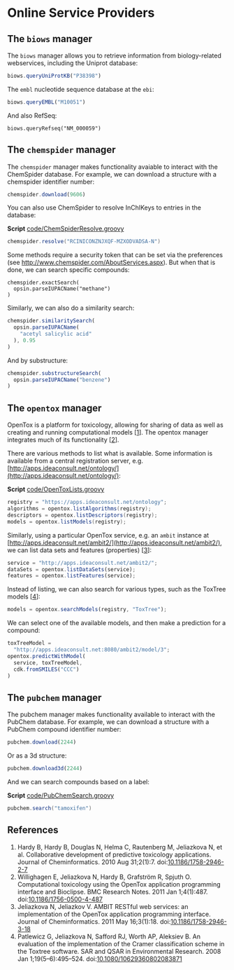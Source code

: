 # Online Service Providers

## The `biows` manager

The `biows` manager allows you to retrieve information from biology-related
webservices, including the Uniprot
database:

```javascript
biows.queryUniProtKB("P38398")
```

The `embl` nucleotide sequence database at the `ebi`:

```js
biows.queryEMBL("M10051")
```

And also RefSeq:

```
biows.queryRefseq("NM_000059")
```

## The `chemspider` manager

The `chemspider` manager makes functionality avaiable to interact with the
ChemSpider database. For example, we can download a structure
with a chemspider identifier number:

```js
chemspider.download(9606)
```

You can also use ChemSpider to resolve InChIKeys to entries in the
database:

**Script** [code/ChemSpiderResolve.groovy](code/ChemSpiderResolve.code.md)
```groovy
chemspider.resolve("RCINICONZNJXQF-MZXODVADSA-N")
```

Some methods require a security token that can be set via the preferences (see
http://www.chemspider.com/AboutServices.aspx). But when that is done, we
can search specific compounds:

```
chemspider.exactSearch(
  opsin.parseIUPACName("methane")
)
```

Similarly, we can also do a similarity search:

```js
chemspider.similaritySearch(
  opsin.parseIUPACName(
    "acetyl salicylic acid"
  ), 0.95
)
```

And by substructure:

```js
chemspider.substructureSearch(
  opsin.parseIUPACName("benzene")
)
```

## The `opentox` manager

OpenTox is a platform for toxicology, allowing for sharing of
data as well as creating and running computational models [<a href="#citeref1">1</a>].
The opentox manager integrates much of its functionality [<a href="#citeref2">2</a>].

There are various methods to list what is available. Some information is
available from a central registration server, e.g.
[http://apps.ideaconsult.net/ontology/](http://apps.ideaconsult.net/ontology/):

**Script** [code/OpenToxLists.groovy](code/OpenToxLists.code.md)
```groovy
registry = "https://apps.ideaconsult.net/ontology";
algorithms = opentox.listAlgorithms(registry);
descriptors = opentox.listDescriptors(registry);
models = opentox.listModels(registry);
```

Similarly, using a particular OpenTox service, e.g. an
`ambit` instance at
[http://apps.ideaconsult.net/ambit2/](http://apps.ideaconsult.net/ambit2/),
we can list data sets and features
(properties) [<a href="#citeref3">3</a>]:

```js
service = "http://apps.ideaconsult.net/ambit2/";
dataSets = opentox.listDataSets(service);
features = opentox.listFeatures(service);
```

Instead of listing, we can also search for various types, such as the ToxTree
models [<a href="#citeref4">4</a>]:

```js
models = opentox.searchModels(registry, "ToxTree");
```

We can select one of the available models, and then make a prediction for a
compound:

```js
toxTreeModel =
  "http://apps.ideaconsult.net:8080/ambit2/model/3";
opentox.predictWithModel(
  service, toxTreeModel,
  cdk.fromSMILES("CCC")
)
```

## The `pubchem` manager

The pubchem manager makes functionality available to interact with the PubChem
database. For example, we can download a structure with a
PubChem compound identifier number:

```js
pubchem.download(2244)
```

Or as a 3d structure:

```js
pubchem.download3d(2244)
```

And we can search compounds based on a label:

**Script** [code/PubChemSearch.groovy](code/PubChemSearch.code.md)
```groovy
pubchem.search("tamoxifen")
```

## References

1. <a name="citeref1"></a>Hardy B, Hardy B, Douglas N, Helma C, Rautenberg M, Jeliazkova N, et al. Collaborative development of predictive toxicology applications. Journal of Cheminformatics. 2010 Aug 31;2(1):7.  doi:[10.1186/1758-2946-2-7](https://doi.org/10.1186/1758-2946-2-7)
2. <a name="citeref2"></a>Willighagen E, Jeliazkova N, Hardy B, Grafström R, Spjuth O. Computational toxicology using the OpenTox application programming interface and Bioclipse. BMC Research Notes. 2011 Jan 1;4(1):487.  doi:[10.1186/1756-0500-4-487](https://doi.org/10.1186/1756-0500-4-487)
3. <a name="citeref3"></a>Jeliazkova N, Jeliazkov V. AMBIT RESTful web services: an implementation of the OpenTox application programming interface. Journal of Cheminformatics. 2011 May 16;3(1):18.  doi:[10.1186/1758-2946-3-18](https://doi.org/10.1186/1758-2946-3-18)
4. <a name="citeref4"></a>Patlewicz G, Jeliazkova N, Safford RJ, Worth AP, Aleksiev B. An evaluation of the implementation of the Cramer classification scheme in the Toxtree software. SAR and QSAR in Environmental Research. 2008 Jan 1;19(5–6):495–524.  doi:[10.1080/10629360802083871](https://doi.org/10.1080/10629360802083871)



